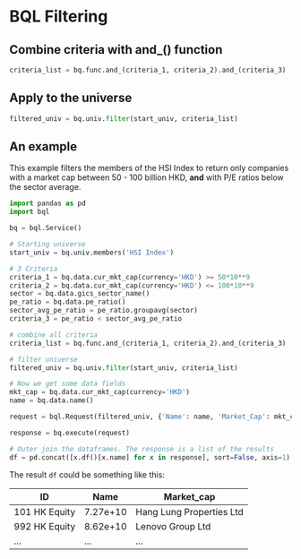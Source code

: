 # BQL Filtering

## Combine criteria with and_() function

```python
criteria_list = bq.func.and_(criteria_1, criteria_2).and_(criteria_3)
```

## Apply to the universe

```python
filtered_univ = bq.univ.filter(start_univ, criteria_list)
```

## An example

This example filters the members of the HSI Index to return only companies with
a market cap between 50 - 100 billion HKD, **and** with P/E ratios below the
sector average.

```python
import pandas as pd
import bql

bq = bql.Service()

# Starting universe
start_univ = bq.univ.members('HSI Index')

# 3 Criteria
criteria_1 = bq.data.cur_mkt_cap(currency='HKD') >= 50*10**9
criteria_2 = bq.data.cur_mkt_cap(currency='HKD') <= 100*10**9
sector = bq.data.gics_sector_name()
pe_ratio = bq.data.pe_ratio()
sector_avg_pe_ratio = pe_ratio.groupavg(sector)
criteria_3 = pe_ratio < sector_avg_pe_ratio

# combine all criteria
criteria_list = bq.func.and_(criteria_1, criteria_2).and_(criteria_3)

# filter universe
filtered_univ = bq.univ.filter(start_univ, criteria_list)

# Now we get some data fields
mkt_cap = bq.data.cur_mkt_cap(currency='HKD')
name = bq.data.name()

request = bql.Request(filtered_univ, {'Name': name, 'Market_Cap': mkt_cap})

response = bq.execute(request)

# Outer join the dataframes. The response is a list of the results
df = pd.concat([x.df()[x.name] for x in response], sort=False, axis=1)
```

The result `df` could be something like this:

|ID            |Name     |Market_cap  |
|--------------|---------|------------|
|101 HK Equity |7.27e+10 |Hang Lung Properties Ltd |
|992 HK Equity |8.62e+10 |Lenovo Group Ltd|
|...           |...      |...|
